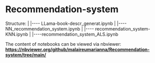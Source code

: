 # Recommendation-system

Structure:
|
|---- LLama-book-descr_generat.ipynb
|
|---- NN_recommendation_system.ipynb
|
|---- recommendation_system-KNN.ipynb
|
|----recommendation_system_ALS.ipynb

The content of notebooks can be viewed via nbviewer:
**https://nbviewer.org/github/malaireumarianna/Recommendation-system/tree/main/**
